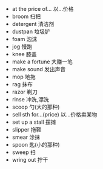 * at the price of... 以...价格
* broom 扫把
* detergent 清洁剂
* dustpan 垃圾铲
* foam 泡沫
* jog 慢跑
* knee 膝盖
* make a fortune 大赚一笔
* make sound 发出声音
* mop 地拖
* rag 抹布
* razor 剃刀
* rinse 冲洗,漂洗
* scoop 勺(大的那种)
* sell sth for...(price) 以...价格卖某物
* set up a stall 摆摊
* slipper 拖鞋
* smear 涂抹
* spoon 匙(小的那种)
* sweep 扫
* wring out 拧干